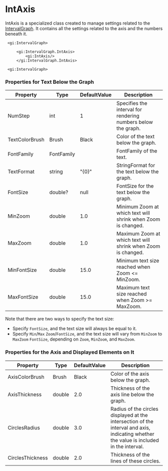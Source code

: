 # IntAxis

IntAxis is a specialized class created to manage settings related to the [IntervalGraph](https://github.com/C0ntrolDev/IntervalGraph/blob/master/Docs/Text/IntervalGraph.md). It contains all the settings related to the axis and the numbers beneath it.

```XAML
 <gi:IntervalGraph>

     <gi:IntervalGraph.IntAxis>
         <gi:IntAxis/>
     </gi:IntervalGraph.IntAxis>

 <gi:IntervalGraph>
```

### Properties for Text Below the Graph

| Property        | Type     | DefaultValue | Description                                      |
| --------------- | -------- | ------------ | ------------------------------------------------ |
| NumStep         | int      | 1            | Specifies the interval for rendering numbers below the graph. |
| TextColorBrush  | Brush    | Black        | Color of the text below the graph.               |
| FontFamily      | FontFamily |             | FontFamily of the text.                         |
| TextFormat      | string   | "{0}"        | StringFormat for the text below the graph.       |
| FontSize        | double?  | null         | FontSize for the text below the graph.           |
| MinZoom         | double   | 1.0          | Minimum Zoom at which text will shrink when Zoom is changed. |
| MaxZoom         | double   | 1.0          | Maximum Zoom at which text will shrink when Zoom is changed. |
| MinFontSize     | double   | 15.0         | Minimum text size reached when Zoom <= MinZoom.  |
| MaxFontSize     | double   | 15.0         | Maximum text size reached when Zoom >= MaxZoom.  |

Note that there are two ways to specify the text size:

- Specify `FontSize`, and the text size will always be equal to it.
- Specify `Min`/`Max` `Zoom`/`FontSize`, and the text size will vary from `MinZoom` to `MaxZoom` `FontSize`, depending on `Zoom`, `MinZoom`, and `MaxZoom`.

### Properties for the Axis and Displayed Elements on It

| Property        | Type   | DefaultValue | Description                                   |
| --------------- | ------ | ------------ | --------------------------------------------- |
| AxisColorBrush  | Brush  | Black        | Color of the axis below the graph.            |
| AxisThickness   | double | 2.0          | Thickness of the axis line below the graph.   |
| CirclesRadius   | double | 3.0          | Radius of the circles displayed at the intersection of the interval and axis, indicating whether the value is included in the interval. |
| CirclesThickness | double | 2.0          | Thickness of the lines of these circles.      |
